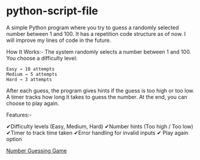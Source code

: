 # python-script-file
A simple Python program where you try to guess a randomly selected number between 1 and 100.
It has a repetition code structure as of now. I will improve my lines of code in the future.

How It Works:-
The system randomly selects a number between 1 and 100.
You choose a difficulty level:

    Easy → 10 attempts
    Medium → 5 attempts
    Hard → 3 attempts

After each guess, the program gives hints if the guess is too high or too low.
A timer tracks how long it takes to guess the number.
At the end, you can choose to play again.

Features:-

✔Difficulty levels (Easy, Medium, Hard)
✔Number hints (Too high / Too low)
✔Timer to track time taken
✔Error handling for invalid inputs
✔ Play again option


[Number Guessing Game ](https://roadmap.sh/projects/number-guessing-game)
